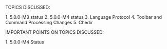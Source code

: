 TOPICS DISCUSSED:

​1. 5.0.0-M3 status
2. 5.0.0-M4 status
3. Language Protocol
4. Toolbar and Command Processing Changes
5. Chedir

IMPORTANT POINTS ON TOPICS DISCUSSED:

​1. 5.0.0-M4 Status ​



​